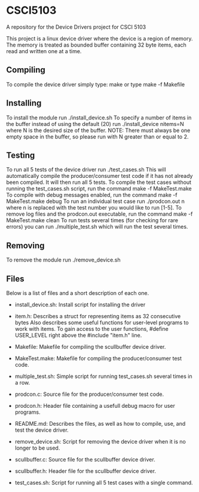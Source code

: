 # CSCI5103
A repository for the Device Drivers project for CSCI 5103

This project is a linux device driver where the device is a region of memory.
The memory is treated as bounded buffer containing 32 byte items, each read
and written one at a time.

## Compiling
To compile the device driver simply type:
make
or type
make -f Makefile 

## Installing
To install the module run
./install_device.sh
To specify a number of items in the buffer instead of using the default (20) run
./install_device nitems=N
where N is the desired size of the buffer.
NOTE: There must always be one empty space in the buffer, so please run with N greater than
or equal to 2.

## Testing
To run all 5 tests of the device driver run
./test_cases.sh
This will automatically compile the producer/consumer test code if it has not 
already been compiled. It will then run all 5 tests. To compile the test cases
without running the test_cases.sh script, run the command
make -f MakeTest.make
To compile with debug messages enabled, run the command
make -f MakeTest.make debug
To run an individual test case run
./prodcon.out n
where n is replaced with the test number you would like to run [1-5].
To remove log files and the prodcon.out executable, run the command
make -f MakeTest.make clean
To run tests several times (for checking for rare errors) you can run
./multiple_test.sh
which will run the test several times.

## Removing
To remove the module run
./remove_device.sh

## Files
Below is a list of files and a short description of each one.

- install_device.sh: Install script for installing the driver

- item.h: Describes a struct for representing items as 32 consecutive bytes
Also describes some useful functions for user-level programs to work with
items. To gain access to the user functions, #define USER_LEVEL right above 
the #include "item.h" line.

- Makefile: Makefile for compiling the scullbuffer device driver.

- MakeTest.make: Makefile for compiling the producer/consumer test code.

- multiple_test.sh: Simple script for running test_cases.sh several times in a row.

- prodcon.c: Source file for the producer/consumer test code.

- prodcon.h: Header file containing a usefull debug macro for user programs.

- README.md: Describes the files, as well as how to compile, use, and test the
device driver.

- remove_device.sh: Script for removing the device driver when it is no longer
 to be used.

- scullbuffer.c: Source file for the scullbuffer device driver.

- scullbuffer.h: Header file for the scullbuffer device driver.

- test_cases.sh: Script for running all 5 test cases with a single command.
